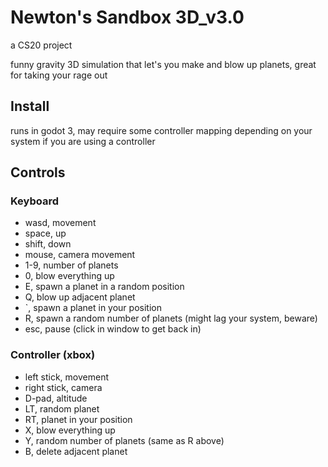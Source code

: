 # Newton's Sandbox 3D_v3.0
a CS20 project

funny gravity 3D simulation that let's you make and blow up planets, great for taking your rage out

## Install

runs in godot 3, may require some controller mapping depending on your system if you are using a controller

## Controls

### Keyboard

- wasd, movement
- space, up
- shift, down
- mouse, camera movement
- 1-9, number of planets
- 0, blow everything up
- E, spawn a planet in a random position
- Q, blow up adjacent planet
- `, spawn a planet in your position
- R, spawn a random number of planets (might lag your system, beware)
- esc, pause (click in window to get back in)

### Controller (xbox)

- left stick, movement
- right stick, camera
- D-pad, altitude
- LT, random planet
- RT, planet in your position
- X, blow everything up
- Y, random number of planets (same as R above)
- B, delete adjacent planet
